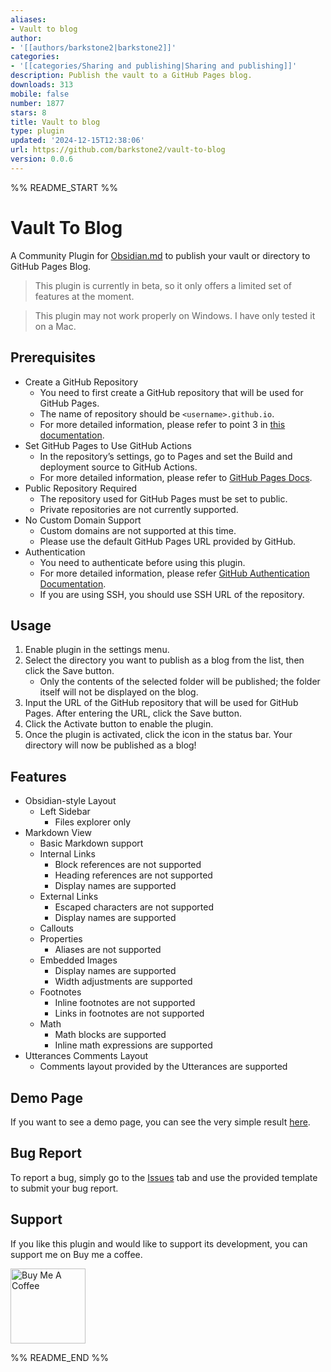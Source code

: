 ```yaml
---
aliases:
- Vault to blog
author:
- '[[authors/barkstone2|barkstone2]]'
categories:
- '[[categories/Sharing and publishing|Sharing and publishing]]'
description: Publish the vault to a GitHub Pages blog.
downloads: 313
mobile: false
number: 1877
stars: 8
title: Vault to blog
type: plugin
updated: '2024-12-15T12:38:06'
url: https://github.com/barkstone2/vault-to-blog
version: 0.0.6
---
```


%% README_START %%

# Vault To Blog
A Community Plugin for [Obsidian.md](https://obsidian.md/) to publish your vault or directory to GitHub Pages Blog.   
> This plugin is currently in beta, so it only offers a limited set of features at the moment.

> This plugin may not work properly on Windows. I have only tested it on a Mac.

## Prerequisites
- Create a GitHub Repository   
  - You need to first create a GitHub repository that will be used for GitHub Pages.
  - The name of repository should be `<username>.github.io`. 
  - For more detailed information, please refer to point 3 in [this documentation](https://docs.github.com/en/pages/getting-started-with-github-pages/creating-a-github-pages-site).
- Set GitHub Pages to Use GitHub Actions   
  - In the repository’s settings, go to Pages and set the Build and deployment source to GitHub Actions.   
  - For more detailed information, please refer to [GitHub Pages Docs](https://docs.github.com/en/pages/getting-started-with-github-pages/configuring-a-publishing-source-for-your-github-pages-site#publishing-with-a-custom-github-actions-workflow).
- Public Repository Required   
  - The repository used for GitHub Pages must be set to public.
  - Private repositories are not currently supported.
- No Custom Domain Support   
  - Custom domains are not supported at this time. 
  - Please use the default GitHub Pages URL provided by GitHub.
- Authentication
  - You need to authenticate before using this plugin.
  - For more detailed information, please refer [GitHub Authentication Documentation](https://docs.github.com/en/authentication/keeping-your-account-and-data-secure/about-authentication-to-github#authenticating-with-the-command-line).
  - If you are using SSH, you should use SSH URL of the repository.

## Usage
1. Enable plugin in the settings menu.
2. Select the directory you want to publish as a blog from the list, then click the Save button.
   - Only the contents of the selected folder will be published; the folder itself will not be displayed on the blog.
3. Input the URL of the GitHub repository that will be used for GitHub Pages. After entering the URL, click the Save button.
4. Click the Activate button to enable the plugin.
5. Once the plugin is activated, click the icon in the status bar. Your directory will now be published as a blog!

## Features
- Obsidian-style Layout
  - Left Sidebar
    - Files explorer only
- Markdown View
  - Basic Markdown support
  - Internal Links
    - Block references are not supported
    - Heading references are not supported
    - Display names are supported
  - External Links
    - Escaped characters are not supported
    - Display names are supported
  - Callouts
  - Properties
    - Aliases are not supported
  - Embedded Images
    - Display names are supported
    - Width adjustments are supported
  - Footnotes
    - Inline footnotes are not supported
    - Links in footnotes are not supported
  - Math
    - Math blocks are supported
    - Inline math expressions are supported
- Utterances Comments Layout
  - Comments layout provided by the Utterances are supported
## Demo Page
If you want to see a demo page, you can see the very simple result [here](https://barkstone3.github.io/).

## Bug Report
To report a bug, simply go to the [Issues](https://github.com/barkstone2/vault-to-blog/issues) tab and use the provided template to submit your bug report.

## Support
If you like this plugin and would like to support its development, you can support me on Buy me a coffee.

<a href="https://www.buymeacoffee.com/barkstone2" rel="nofollow">
  <img src="https://cdn.buymeacoffee.com/buttons/v2/default-yellow.png" alt="Buy Me A Coffee" style="width: 120px; max-width: 100%;">
</a>

%% README_END %%